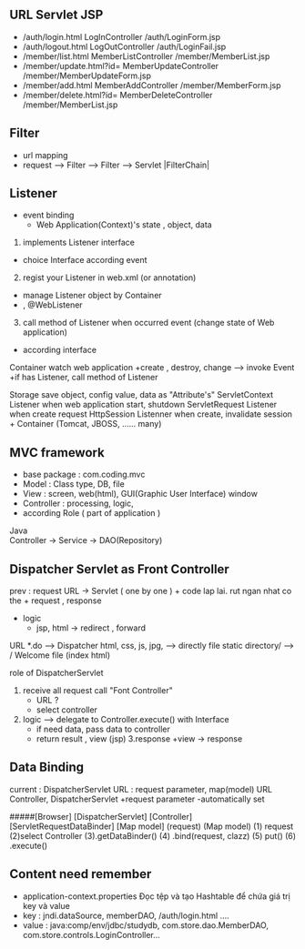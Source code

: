 ## URL							Servlet							JSP
+ /auth/login.html					LogInController					/auth/LoginForm.jsp
+ /auth/logout.html					LogOutController				/auth/LoginFail.jsp
+ /member/list.html					MemberListController			/member/MemberList.jsp
+ /member/update.html?id=				MemberUpdateController			/member/MemberUpdateForm.jsp
+ /member/add.html					MemberAddController				/member/MemberForm.jsp
+ /member/delete.html?id=				MemberDeleteController			/member/MemberList.jsp


## Filter
-	url mapping 
-	request --> Filter --> Filter --> Servlet 
				|FilterChain|

## Listener
- event binding
	+	Web Application(Context)'s state , object, data
1.	implements Listener interface
+	choice Interface according event 
2.	regist your Listener in web.xml (or annotation)
+	manage Listener object by Container
+	<Listener> , @WebListener
3.	call method of Listener when occurred event (change state of Web application)
+	according interface




Container watch web application 
	+create , destroy, change --> invoke Event
	+if has Listener, call method of Listener

Storage save object, config value, data as "Attribute's"
	ServletContext Listener when web application start, shutdown
	ServletRequest Listener when create request
	HttpSession Listenner 	when create, invalidate session 
	+	Container (Tomcat, JBOSS, ...... many)





## MVC framework
+	base package : com.coding.mvc
+	Model : Class type, DB, file
+ 	View : screen, web(html), GUI(Graphic User Interface) window
+	Controller : processing, logic,
+	according Role ( part of application )

Java 	
	Controller -> Service -> DAO(Repository)

## Dispatcher Servlet as Front Controller
prev : request URL -> Servlet ( one by one )
	+	code lap lai. rut ngan nhat co the
	+	request , response
+	logic 
	+ 	jsp, html -> redirect , forward

URL 
	*.do	-->	Dispatcher
	html, css, js, jpg, --> directly file static
	directory/	-->	/	Welcome file (index html)
 
role of DispatcherServlet
 
 1. receive all request call "Font Controller"
 	+	URL ?
	+	select controller
 2. logic --> delegate to Controller.execute() with Interface
 	+ if need data, pass data to controller
 	+ return result , view (jsp)
 3.response
 	+view -> response
  
## Data Binding 
current : DispatcherServlet 
URL : request parameter, map(model)
	URL Controller, DispatcherServlet
+request parameter 
	-automatically set

#####[Browser] [DispatcherServlet] [Controller] [ServletRequestDataBinder] [Map model]
	(request)			(Map model)
	(1) request
			(2)select Controller
						(3).getDataBinder()
			(4) .bind(request, clazz)
			(5) put()
						(6) .execute()
						
## Content need remember
+ application-context.properties Đọc tệp và tạo Hashtable để chứa giá trị key và value
+ key : jndi.dataSource, memberDAO, /auth/login.html ....
+ value : java:comp/env/jdbc/studydb, com.store.dao.MemberDAO, com.store.controls.LoginController...
